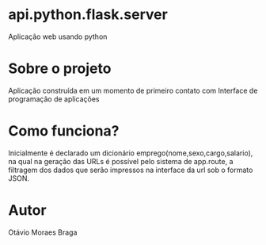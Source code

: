 # api.python.flask.server
Aplicação web usando python

# Sobre o projeto
Aplicação construída em um momento de primeiro contato com Interface de programação de aplicações

# Como funciona?
Inicialmente é declarado um dicionário emprego(nome,sexo,cargo,salario), na qual na geração das URLs é possível pelo sistema de app.route, a filtragem dos dados que serão impressos na interface da url sob o formato JSON.




# Autor
Otávio Moraes Braga
